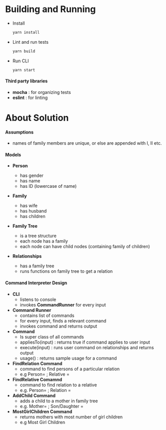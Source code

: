 # Building and Running

- Install

  ```bash
  yarn install
  ```

- Lint and run tests

  ```bash
  yarn build
  ```

- Run CLI

  ```
  yarn start
  ```




#### Third party libraries

- **mocha** : for organizing tests
- **eslint**  : for linting




# About Solution

#### **Assumptions**

 - names of family members are unique, or else are appended with I, II etc.



#### **Models** 

- **Person**	

  - has gender
  - has name
  - has ID (lowercase of name)
- **Family**
  - has wife
  - has husband
  - has children
- **Family Tree**
  - is a tree structure
  - each node has a family 
  - each node can have child nodes (containing family of children)
- **Relationships**
  - has a family tree
  - runs functions on family tree to get a relation



#### **Command Interpreter Design**

- **CLI** 
  - listens to console
  - invokes **CommandRunner** for every input
- **Command Runner**
  - contains list of commands
  - for every input, finds a relevant command
  - invokes command and returns output
- **Command**
  - Is super class of all commands
  - appliesTo(input) : returns true if command applies to user input
  - execute(input) : runs user command on relationships and returns output
  - usage() : returns sample usage for a command
- **FindRelation Command**
  - command to find persons of a particular relation
  - e.g Person=<name> ; Relative = <relative-name>
- **FindRelative Comamnd**
  - command to find relation to a relative 
  - e.g. Person=<name> ; Relation = <relation-name>
- **AddChild Command**
  - adds a child to a mother in family tree
  - e.g. Mother=<name> ; Son/Daughter = <child-name>
- **MostGirlChildren Command**
  - returns mothers with most number of girl children
  - e.g Most Girl Children
